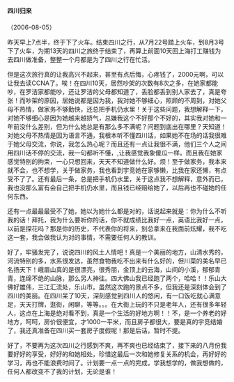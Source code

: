 
#### 四川归来
（2006-08-05）

昨天早上7点半，终于下了火车。结束四川之行，从7月22号踏上火车，到8月3号下了火车，为期13天的四川之旅终于结束了，再算上前面10天回上海打工赚钱为去四川做准备，整整一个月都是为了四川之行在忙活。

但是这次旅行真的让我高兴不起来，甚至有点后悔，心疼钱了，2000元啊，可以让我去读CCNA了。唉！在四川10天，居然吵架的次数有8次之多，在她家都能吵，在罗洁家都能吵，还让罗洁的父母都知道了，丢脸都丢到别人家去了，真是夸张！而吵架的原因，居她说都是因为我，我对她不够细心，照顾的不周到，对她父母不热情，做家务不够勤快，还总把手机仍水里！关于这些问题，我想解释一下，对她不够细心是因为她越来越娇气，总嫌我这个不好那个不好的，其实我对她和一年前没什么差别，但为什么她总是有那么多不满呢？问题到底出在哪里？天知道！对她父母不热情是因为语言不通，我根本听不懂四川话，如果她不在场的话我很难于她父母交流，你说，我怎么热心呢？而且还有一点让我很不满，他们三个人之间用四川话不停的交流，我一句都听不懂，,让我感觉我象傻瓜一样。而且我在她家感觉特别的拘束，一心只想回来，天天不知道做什么好。烦！至于做家务，我本来就不会，也不想学，关于做家务，我也看到宇竞她在家够懒，比我在家还懒，有点受不了了。还有最后一条，总是把手机仍水里，关于这点我不想解释，意外而已，我也没那么富有会自己把手机仍水里，而且钱已经赔给她了，以后再也不碰她的任何东西。

还有一点最最最受不了她，她以为她什么都是对的，话说起来就是：你为什么不听我的话！拜托，我为什么要听你的话，你不就成绩比我好一点，英语比我好一点，以前是探花吗？那是你的历史，不代表你的将来，别总拿来在我面前炫耀，我不吃这一套，我会做我认为对的事情，不需要任何人的教训。

好了，牢骚发完了，说说四川的风土人情吧！真是一个美丽的地方，山清水秀的，河流特别的多，水系很发达，虽然食物我吃不出来有什么好的，但川菜的美名早已名扬天下！峨眉山真的是很漂亮，很秀丽，金顶上的云海，山间的小溪，郁郁青青，连绵不绝的山脉，那么另人神往。四大佛山我已经跑了两个，哈哈！！乐山大佛好雄伟，三江汇流处，乐山市。虽然这次跑的景点不多，但我还是深刻体会到了四川的美丽。在四川呆了10天，深刻感觉到四川人的悠闲，有一口饭吃就心满意足，天天打牌，逛街，闲聊，等等。。。在大街上玩的不只是老年人，还有很多年轻人，这点在上海是绝对看不到，真是一个生活的好地方啊！！不，是一个养老的好地方，呵呵，房价很便宜，才1000一平米，而且房子都很大，要是真的宇竞结婚了，我还真准备在四川买一套房子度假呢！那是后话，暂时不提。

好了，不要再为这次四川之行感到不爽，再不爽也已经结束了，接下来的八月份我要好好的享受，好好的和她相处，珍惜这最后一次和她修复关系的机会，再好好的学习，再也不能浪费时间了。计划要一点一点的完成，学我想学的，做我想做的，任何人都改变不了我的计划，无论是谁！
